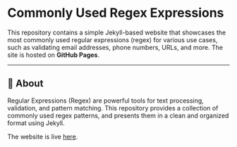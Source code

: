 # Commonly Used Regex Expressions

This repository contains a simple Jekyll-based website that showcases the most commonly used regular expressions (regex) for various use cases, such as validating email addresses, phone numbers, URLs, and more. The site is hosted on **GitHub Pages**.

---

## 📖 **About**

Regular Expressions (Regex) are powerful tools for text processing, validation, and pattern matching. This repository provides a collection of commonly used regex patterns, and presents them in a clean and organized format using Jekyll.

The website is live [here](https://pragspud.github.io/useful-regex/).

